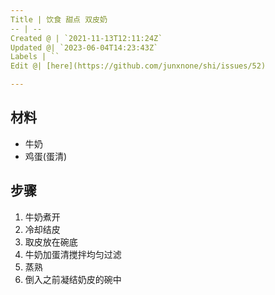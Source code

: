 ```yaml
---
Title | 饮食 甜点 双皮奶
-- | --
Created @ | `2021-11-13T12:11:24Z`
Updated @| `2023-06-04T14:23:43Z`
Labels | ``
Edit @| [here](https://github.com/junxnone/shi/issues/52)

---
```

## 材料
- 牛奶
- 鸡蛋(蛋清)

## 步骤

1. 牛奶煮开
2. 冷却结皮
3. 取皮放在碗底
4. 牛奶加蛋清搅拌均匀过滤
5. 蒸熟  
6. 倒入之前凝结奶皮的碗中


